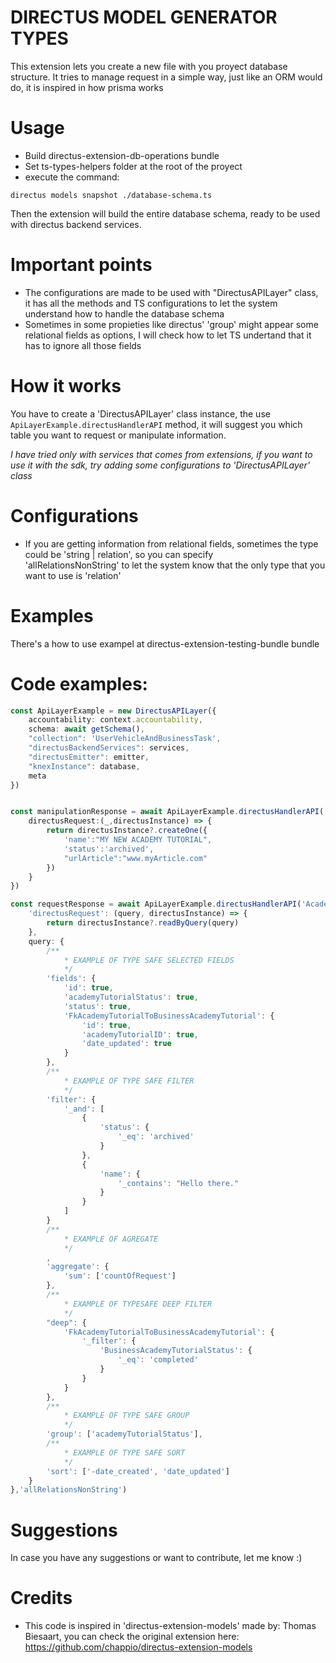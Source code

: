 # DIRECTUS MODEL GENERATOR TYPES
This extension lets you create a new file with you proyect database structure.
It tries to manage request in a simple way, just like an ORM would do, it is inspired in how prisma works

# Usage
- Build directus-extension-db-operations bundle 
- Set ts-types-helpers folder at the root of the proyect
- execute the command:

```
directus models snapshot ./database-schema.ts
```

Then the extension will build the entire database schema, ready to be used with directus backend services.

# Important points
- The configurations are made to be used with "DirectusAPILayer" class, it has all the methods and TS configurations
to let the system understand how to handle the database schema
- Sometimes in some propieties like directus' 'group' might appear some relational fields as options, I will check how
to let TS undertand that it has to ignore all those fields

# How it works
You have to create a 'DirectusAPILayer' class instance, the use `ApiLayerExample.directusHandlerAPI` method,
it will suggest you which table you want to request or manipulate information.

*I have tried only with services that comes from extensions, if you want to use it with the sdk, try adding some configurations to
'DirectusAPILayer' class*

# Configurations
- If you are getting information from relational fields, sometimes the type could be 'string | relation', so you can specify  
'allRelationsNonString' to let the system know that the only type that you want to use is 'relation'

# Examples
There's a how to use exampel at directus-extension-testing-bundle bundle

# Code examples:

```typescript
const ApiLayerExample = new DirectusAPILayer({
    accountability: context.accountability,
    schema: await getSchema(),
    "collection": 'UserVehicleAndBusinessTask',
    "directusBackendServices": services,
    "directusEmitter": emitter,
    "knexInstance": database,
    meta
})


const manipulationResponse = await ApiLayerExample.directusHandlerAPI('AcademyTutorial',{
    directusRequest:(_,directusInstance) => {
        return directusInstance?.createOne({
            'name':"MY NEW ACADEMY TUTORIAL",
            'status':'archived',
            "urlArticle":"www.myArticle.com"
        })
    }
})

const requestResponse = await ApiLayerExample.directusHandlerAPI('AcademyTutorial', {
    'directusRequest': (query, directusInstance) => {
        return directusInstance?.readByQuery(query)
    },
    query: {
        /**
            * EXAMPLE OF TYPE SAFE SELECTED FIELDS
            */
        'fields': {
            'id': true,
            'academyTutorialStatus': true,
            'status': true,
            'FkAcademyTutorialToBusinessAcademyTutorial': {
                'id': true,
                'academyTutorialID': true,
                'date_updated': true
            }
        },
        /**
            * EXAMPLE OF TYPE SAFE FILTER
            */
        'filter': {
            '_and': [
                {
                    'status': {
                        '_eq': 'archived'
                    }
                },
                {
                    'name': {
                        '_contains': "Hello there."
                    }
                }
            ]
        }
        /**
            * EXAMPLE OF AGREGATE
            */
        ,
        'aggregate': {
            'sum': ['countOfRequest']
        },
        /**
            * EXAMPLE OF TYPESAFE DEEP FILTER
            */
        "deep": {
            'FkAcademyTutorialToBusinessAcademyTutorial': {
                '_filter': {
                    'BusinessAcademyTutorialStatus': {
                        '_eq': 'completed'
                    }
                }
            }
        },
        /**
            * EXAMPLE OF TYPE SAFE GROUP
            */
        'group': ['academyTutorialStatus'],
        /**
            * EXAMPLE OF TYPE SAFE SORT
            */
        'sort': ['-date_created', 'date_updated']
    }
},'allRelationsNonString')
```


# Suggestions
In case you have any suggestions or want to contribute, let me know :)

# Credits
- This code is inspired in 'directus-extension-models' made by: Thomas Biesaart, you can check the original extension here: 
https://github.com/chappio/directus-extension-models

